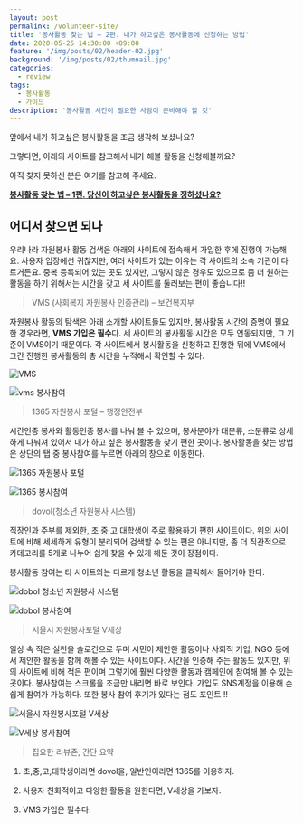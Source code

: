 ```yaml
---
layout: post
permalink: /volunteer-site/
title: '봉사활동 찾는 법 – 2편. 내가 하고싶은 봉사활동에 신청하는 방법'
date: 2020-05-25 14:30:00 +09:00
feature: '/img/posts/02/header-02.jpg'
background: '/img/posts/02/thumnail.jpg'
categories:
  - review
tags:
  - 봉사활동
  - 가이드
description: '봉사활동 시간이 필요한 사람이 준비해야 할 것'
---
```


앞에서 내가 하고싶은 봉사활동을 조금 생각해 보셨나요?

그렇다면, 아래의 사이트를 참고해서 내가 해볼 활동을 신청해볼까요?



아직 찾지 못하신 분은 여기를 참고해 주세요.

[**봉사활동 찾는 법 – 1편. 당신이 하고싶은 봉사활동을 정하셨나요?**](http://reviewjohn/info/volunteer-choose/)



## 어디서 찾으면 되나

 우리나라 자원봉사 활동 검색은 아래의 사이트에 접속해서 가입한 후에 진행이 가능해요. 사용자 입장에선 귀찮지만, 여러 사이트가 있는 이유는 각 사이트의 소속 기관이 다르거든요. 중복 등록되어 있는 곳도 있지만, 그렇지 않은 경우도 있으므로 좀 더 원하는 활동을 하기 위해서는 시간을 갖고 세 사이트를 둘러보는 편이 좋습니다!!



> VMS (사회복지 자원봉사 인증관리) – 보건복지부

 자원봉사 활동의 탐색은 아래 소개할 사이트들도 있지만, 봉사활동 시간의 증명이 필요한 경우라면, **VMS** **가입은 필수**다. 세 사이트의 봉사활동 시간은 모두 연동되지만, 그 기준이 VMS이기 때문이다. 각 사이트에서 봉사활동을 신청하고 진행한 뒤에 VMS에서 그간 진행한 봉사활동의 총 시간을 누적해서 확인할 수 있다.

![VMS](/img/posts/02/vms_1.png)

![vms 봉사참여](/img/posts/02/vms_2.png)



> 1365 자원봉사 포털 – 행정안전부

 시간인증 봉사와 활동인증 봉사를 나눠 볼 수 있으며, 봉사분야가 대분류, 소분류로 상세하게 나눠져 있어서 내가 하고 싶은 봉사활동을 찾기 편한 곳이다. 봉사활동을 찾는 방법은 상단의 탭 중 봉사참여를 누르면 아래의 창으로 이동한다.

![1365 자원봉사 포털](/img/posts/02/1365_1.png)

![1365 봉사참여](/img/posts/02/1365_2.png)



>dovol(청소년 자원봉사 시스템)

 직장인과 주부를 제외한, 초 중 고 대학생이 주로 활용하기 편한 사이트이다. 위의 사이트에 비해 세세하게 유형이 분리되어 검색할 수 있는 편은 아니지만, 좀 더 직관적으로 카테고리를 5개로 나누어 쉽게 찾을 수 있게 해둔 것이 장점이다.

 봉사활동 참여는 타 사이트와는 다르게 청소년 활동을 클릭해서 들어가야 한다.  

![dobol 청소년 자원봉사 시스템](/img/posts/02/dovol_1.png)

![dobol 봉사참여](/img/posts/02/dovol_2.png)



> 서울시 자원봉사포털 V세상

 일상 속 작은 실천을 슬로건으로 두며 시민이 제안한 활동이나 사회적 기업, NGO 등에서 제안한 활동을 함께 해볼 수 있는 사이트이다. 시간을 인증해 주는 활동도 있지만, 위의 사이트에 비해 적은 편이며 그렇기에 훨씬 다양한 활동과 캠페인에 참여해 볼 수 있는 곳이다. 봉사참여는 스크롤을 조금만 내리면 바로 보인다. 가입도 SNS계정을 이용해 손쉽게 참여가 가능하다. 또한 봉사 참여 후기가 있다는 점도 포인트 !!

![서울시 자원봉사포털 V세상](/img/posts/02/v_1.png)

![V세상 봉사참여](/img/posts/02/v_2.png)



> 집요한 리뷰존, 간단 요약

1. 초,중,고,대학생이라면 dovol을, 일반인이라면 1365를 이용하자.

2. 사용자 친화적이고 다양한 활동을 원한다면, V세상을 가보자.

3. VMS 가입은 필수다.
